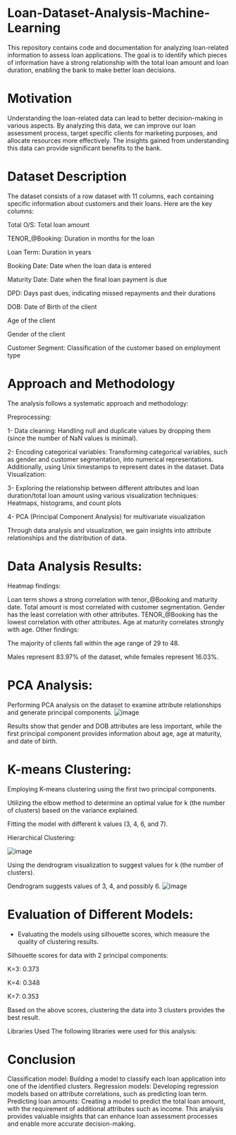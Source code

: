 # Loan-Dataset-Analysis-Machine-Learning

This repository contains code and documentation for analyzing loan-related information to assess loan applications. The goal is to identify which pieces of information have a strong relationship with the total loan amount and loan duration, enabling the bank to make better loan decisions.

# Motivation

Understanding the loan-related data can lead to better decision-making in various aspects. By analyzing this data, we can improve our loan assessment process, target specific clients for marketing purposes, and allocate resources more effectively. The insights gained from understanding this data can provide significant benefits to the bank.

# Dataset Description

The dataset consists of a row dataset with 11 columns, each containing specific information about customers and their loans. Here are the key columns:

Total O/S: Total loan amount

TENOR_@Booking: Duration in months for the loan

Loan Term: Duration in years

Booking Date: Date when the loan data is entered

Maturity Date: Date when the final loan payment is due

DPD: Days past dues, indicating missed repayments and their durations

DOB: Date of Birth of the client

Age of the client

Gender of the client

Customer Segment: Classification of the customer based on employment type

# Approach and Methodology

The analysis follows a systematic approach and methodology:

Preprocessing:

1- Data cleaning: Handling null and duplicate values by dropping them (since the number of NaN values is minimal).

2- Encoding categorical variables: Transforming categorical variables, such as gender and customer segmentation, into numerical representations. Additionally, using Unix timestamps to represent dates in the dataset.
Data Visualization:

3- Exploring the relationship between different attributes and loan duration/total loan amount using various visualization techniques:
Heatmaps, histograms, and count plots

4- PCA (Principal Component Analysis) for multivariate visualization

Through data analysis and visualization, we gain insights into attribute relationships and the distribution of data.

# Data Analysis Results:

Heatmap findings:

Loan term shows a strong correlation with tenor_@Booking and maturity date.
Total amount is most correlated with customer segmentation.
Gender has the least correlation with other attributes.
TENOR_@Booking has the lowest correlation with other attributes.
Age at maturity correlates strongly with age.
Other findings:

The majority of clients fall within the age range of 29 to 48.

Males represent 83.97% of the dataset, while females represent 16.03%.

# PCA Analysis:

Performing PCA analysis on the dataset to examine attribute relationships and generate principal components.
![image](https://github.com/ibrahimabdelaal/Loan-Dataset-Analysis-Machine-Learning/assets/49596777/09ecd924-0b85-4239-a859-32ec3b2f6cf4)


Results show that gender and DOB attributes are less important, while the first principal component provides information about age, age at maturity, and date of birth.
# K-means Clustering:

Employing K-means clustering using the first two principal components.

Utilizing the elbow method to determine an optimal value for k (the number of clusters) based on the variance explained.

Fitting the model with different k values (3, 4, 6, and 7).

Hierarchical Clustering:

![image](https://github.com/ibrahimabdelaal/Loan-Dataset-Analysis-Machine-Learning/assets/49596777/0cad1469-ee4e-46e6-8f97-789bdb4572a1)

Using the dendrogram visualization to suggest values for k (the number of clusters).

Dendrogram suggests values of 3, 4, and possibly 6.
![image](https://github.com/ibrahimabdelaal/Loan-Dataset-Analysis-Machine-Learning/assets/49596777/91c37689-5c6d-433d-b028-9e20ccd6f833)

# Evaluation of Different Models:

* Evaluating the models using silhouette scores, which measure the quality of clustering results.

Silhouette scores for data with 2 principal components:

K=3: 0.373

K=4: 0.348

K=7: 0.353

Based on the above scores, clustering the data into 3 clusters provides the best result.

Libraries Used
The following libraries were used for this analysis:


# Conclusion 
Classification model: Building a model to classify each loan application into one of the identified clusters.
Regression models: Developing regression models based on attribute correlations, such as predicting loan term.
Predicting loan amounts: Creating a model to predict the total loan amount, with the requirement of additional attributes such as income.
This analysis provides valuable insights that can enhance loan assessment processes and enable more accurate decision-making.
